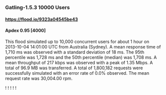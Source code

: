 
### Gatling-1.5.3 10000 Users
#### https://flood.io/9323a04545be43
#### Apdex 0.95 [4000]
This flood simulated up to 10,000 concurrent users for about 1 hour on  2013-10-04 14:01:00 UTC from Australia (Sydney). A mean response time of 1,710 ms was observed with a standard deviation of 18 ms. The 95th percentile was 1,728 ms and the 50th percentile (median) was 1,708 ms. A mean throughput of 217 kbps was observed with a peak of 1.35 Mbps. A total of 96.9 MB was transferred. A total of 1,800,182 requests were successfully simulated with an error rate of 0.0% observed. The mean request rate was 30,004.00 rpm. 

\![](./gc/9323a04545be43/tenured_size.jpg)
\![](./gc/9323a04545be43/collection_pause_time.jpg)
\![](./gc/9323a04545be43/cpu_real.jpg)
\![](./gc/9323a04545be43/promoted_size.jpg)
\![](./gc/9323a04545be43/young_size.jpg)

